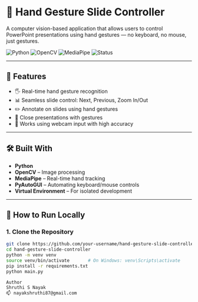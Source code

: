 # 🤖 Hand Gesture Slide Controller

A computer vision-based application that allows users to control PowerPoint presentations using hand gestures — no keyboard, no mouse, just gestures.

![Python](https://img.shields.io/badge/Python-3.10-blue?logo=python)
![OpenCV](https://img.shields.io/badge/OpenCV-4.x-green?logo=opencv)
![MediaPipe](https://img.shields.io/badge/MediaPipe-HandTracking-orange)
![Status](https://img.shields.io/badge/status-active-brightgreen)

---

## 📌 Features

- 🖐 Real-time hand gesture recognition
- 📊 Seamless slide control: Next, Previous, Zoom In/Out
- ✏️ Annotate on slides using hand gestures
- 🛑 Close presentations with gestures
- 🎯 Works using webcam input with high accuracy

---

## 🛠️ Built With

- **Python**  
- **OpenCV** – Image processing  
- **MediaPipe** – Real-time hand tracking  
- **PyAutoGUI** – Automating keyboard/mouse controls  
- **Virtual Environment** – For isolated development

---

## 🚀 How to Run Locally

### 1. Clone the Repository

```bash
git clone https://github.com/your-username/hand-gesture-slide-controller.git
cd hand-gesture-slide-controller
python -m venv venv
source venv/bin/activate       # On Windows: venv\Scripts\activate
pip install -r requirements.txt
python main.py

Author
Shruthi S Nayak
📫 nayakshruthi87@gmail.com

